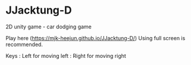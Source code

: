 # JJacktung-D
2D unity game - car dodging game

Play here (https://mjk-heejun.github.io/JJacktung-D/)
Using full screen is recommended.


Keys
: Left for moving left
: Right for moving right

